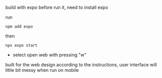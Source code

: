 build with expo
before run it, need to install expo

run
```
npm add expo
```

then
```
npx expo start
```
- select open web with pressing "w"

built for the web design according to the instructions, user interface will little bit messy when run on mobile
